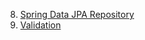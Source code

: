 8. [Spring Data JPA Repository](https://github.com/toannguyenhue92/customer-management)
9. [Validation](https://github.com/toannguyenhue92/spring-custom-validation)
